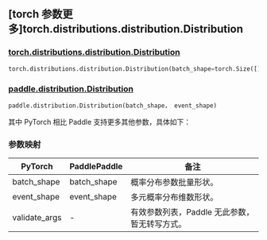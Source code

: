 ## [torch 参数更多]torch.distributions.distribution.Distribution

### [torch.distributions.distribution.Distribution](https://pytorch.org/docs/stable/distributions.html#torch.distributions.distribution.Distribution)

```python
torch.distributions.distribution.Distribution(batch_shape=torch.Size([]), event_shape=torch.Size([]), validate_args=None)
```

### [paddle.distribution.Distribution](https://www.paddlepaddle.org.cn/documentation/docs/zh/api/paddle/distribution/Distribution_cn.html)

```python
paddle.distribution.Distribution(batch_shape， event_shape)
```

其中 PyTorch 相比 Paddle 支持更多其他参数，具体如下：

### 参数映射

| PyTorch       | PaddlePaddle | 备注                                          |
| ------------- | ------------ | --------------------------------------------- |
| batch_shape   | batch_shape  | 概率分布参数批量形状。                        |
| event_shape   | event_shape  | 多元概率分布维数形状。                        |
| validate_args | -            | 有效参数列表，Paddle 无此参数，暂无转写方式。 |
